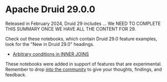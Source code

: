 # Apache Druid 29.0.0

Released in February 2024, Druid 29 includes ... We NEED TO COMPLETE THIS SUMMARY ONCE WE HAVE ALL THE CONTENT FOR 29.

Check out these notebooks, which contain Druid 29.0 feature examples, look for the "New in Druid 29.0" headings.

* [Arbitrary conditions in INNER JOINS](../03-query/11-joins.ipynb)


These notebooks were added in support of features that are experimental. Remember to drop [into the community](https://druid.apache.org/community) to give your thoughts, findings, and feedback.

